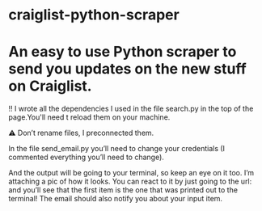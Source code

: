 # craiglist-python-scraper

# An easy to use Python scraper to send you updates on the new stuff on Craiglist.

‼️ I wrote all the dependencies I used in the file search.py in the top of the page.You'll need t reload them on your machine.

⚠️ Don’t rename files, I preconnected them.

In the file send_email.py you’ll need to change your credentials (I commented everything you’ll need to change).

And the output will be going to your terminal, so keep an eye on it too. I’m attaching a pic of how it looks. You can react to it by just going to the url: and you’ll see that the first item is the one that was printed out to the terminal! The email should also notify you about your input item.

